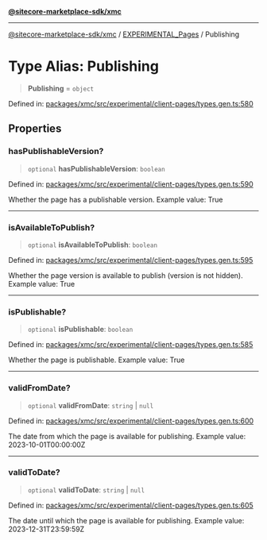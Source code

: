 [**@sitecore-marketplace-sdk/xmc**](../../../../README.md)

***

[@sitecore-marketplace-sdk/xmc](../../../../README.md) / [EXPERIMENTAL\_Pages](../README.md) / Publishing

# Type Alias: Publishing

> **Publishing** = `object`

Defined in: [packages/xmc/src/experimental/client-pages/types.gen.ts:580](https://github.com/Sitecore/marketplace-sdk/blob/main/packages/xmc/src/experimental/client-pages/types.gen.ts#L580)

## Properties

### hasPublishableVersion?

> `optional` **hasPublishableVersion**: `boolean`

Defined in: [packages/xmc/src/experimental/client-pages/types.gen.ts:590](https://github.com/Sitecore/marketplace-sdk/blob/main/packages/xmc/src/experimental/client-pages/types.gen.ts#L590)

Whether the page has a publishable version.
Example value: True

***

### isAvailableToPublish?

> `optional` **isAvailableToPublish**: `boolean`

Defined in: [packages/xmc/src/experimental/client-pages/types.gen.ts:595](https://github.com/Sitecore/marketplace-sdk/blob/main/packages/xmc/src/experimental/client-pages/types.gen.ts#L595)

Whether the page version is available to publish (version is not hidden).
Example value: True

***

### isPublishable?

> `optional` **isPublishable**: `boolean`

Defined in: [packages/xmc/src/experimental/client-pages/types.gen.ts:585](https://github.com/Sitecore/marketplace-sdk/blob/main/packages/xmc/src/experimental/client-pages/types.gen.ts#L585)

Whether the page is publishable.
Example value: True

***

### validFromDate?

> `optional` **validFromDate**: `string` \| `null`

Defined in: [packages/xmc/src/experimental/client-pages/types.gen.ts:600](https://github.com/Sitecore/marketplace-sdk/blob/main/packages/xmc/src/experimental/client-pages/types.gen.ts#L600)

The date from which the page is available for publishing.
Example value: 2023-10-01T00:00:00Z

***

### validToDate?

> `optional` **validToDate**: `string` \| `null`

Defined in: [packages/xmc/src/experimental/client-pages/types.gen.ts:605](https://github.com/Sitecore/marketplace-sdk/blob/main/packages/xmc/src/experimental/client-pages/types.gen.ts#L605)

The date until which the page is available for publishing.
Example value: 2023-12-31T23:59:59Z
